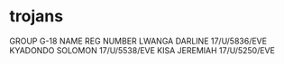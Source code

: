 # trojans
GROUP G-18 NAME REG NUMBER
LWANGA DARLINE 17/U/5836/EVE
KYADONDO SOLOMON 17/U/5538/EVE
KISA JEREMIAH 17/U/5250/EVE 
